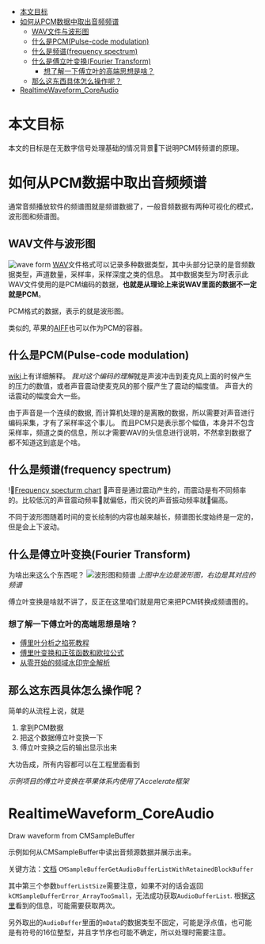 <!-- TOC -->

- [本文目标](#本文目标)
- [如何从PCM数据中取出音频频谱](#如何从pcm数据中取出音频频谱)
  - [WAV文件与波形图](#wav文件与波形图)
  - [什么是PCM(Pulse-code modulation)](#什么是pcmpulse-code-modulation)
  - [什么是频谱(frequency spectrum)](#什么是频谱frequency-spectrum)
  - [什么是傅立叶变换(Fourier Transform)](#什么是傅立叶变换fourier-transform)
    - [想了解一下傅立叶的高端思想是啥？](#想了解一下傅立叶的高端思想是啥)
  - [那么这东西具体怎么操作呢？](#那么这东西具体怎么操作呢)
- [RealtimeWaveform_CoreAudio](#realtimewaveform_coreaudio)

<!-- /TOC -->
# 本文目标
本文的目标是在无数字信号处理基础的情况背景下说明PCM转频谱的原理。


# 如何从PCM数据中取出音频频谱
通常音频播放软件的频谱图就是频谱数据了，一般音频数据有两种可视化的模式，波形图和频谱图。


## WAV文件与波形图
![wave form](https://res.cloudinary.com/demo/video/upload/h_200,w_500,fl_waveform/bumblebee.png)
[WAV](https://zh.wikipedia.org/wiki/WAV)文件格式可以记录多种数据类型，其中头部分记录的是音频数据类型，声道数量，采样率，采样深度之类的信息。
其中数据类型为*1*时表示此WAV文件使用的是PCM编码的数据，**也就是从理论上来说WAV里面的数据不一定就是PCM**。

PCM格式的数据，表示的就是波形图。

类似的, 苹果的[AIFF](https://zh.wikipedia.org/wiki/%E9%9F%B3%E9%A2%91%E4%BA%A4%E6%8D%A2%E6%96%87%E4%BB%B6%E6%A0%BC%E5%BC%8F)也可以作为PCM的容器。


## 什么是PCM(Pulse-code modulation)
[wiki](https://zh.wikipedia.org/wiki/%E8%84%88%E8%A1%9D%E7%B7%A8%E7%A2%BC%E8%AA%BF%E8%AE%8A)上有详细解释。
*我对这个编码的理解*就是声波冲击到麦克风上面的时候产生的压力的数值，或者声音震动使麦克风的那个膜产生了震动的幅度值。
声音大的话震动的幅度会大一些。

由于声音是一个连续的数据, 而计算机处理的是离散的数据，所以需要对声音进行编码采集，才有了采样率这个事儿。
而且PCM只是表示那个幅值，本身并不包含采样率，频道之类的信息，所以才需要WAV的头信息进行说明，不然拿到数据了都不知道这到底是个啥。


## 什么是频谱(frequency spectrum)
![Frequency specturm chart](https://i.stack.imgur.com/WHGyR.png)
声音是通过震动产生的，而震动是有不同频率的。比较低沉的声音震动频率就偏低，而尖锐的声音振动频率就偏高。

不同于波形图随着时间的变长绘制的内容也越来越长，频谱图长度始终是一定的，但是会上下波动。


## 什么是傅立叶变换(Fourier Transform)
为啥出来这么个东西呢？
![波形图和频谱](https://upload.wikimedia.org/wikipedia/commons/f/f1/Voice_waveform_and_spectrum.png)
*上图中左边是波形图，右边是其对应的频谱*

傅立叶变换是啥就不讲了，反正在这里咱们就是用它来把PCM转换成频谱图的。


### 想了解一下傅立叶的高端思想是啥？
* [傅里叶分析之掐死教程](https://zhuanlan.zhihu.com/p/19763358)
* [傅里叶变换和正弦函数和欧拉公式](https://blog.csdn.net/u010138758/article/details/73800339)
* [从零开始的频域水印完全解析](https://zhuanlan.zhihu.com/p/27632585)


## 那么这东西具体怎么操作呢？
简单的从流程上说，就是
1. 拿到PCM数据
2. 把这个数据傅立叶变换一下
3. 傅立叶变换之后的输出显示出来

大功告成，所有内容都可以在工程里面看到

*示例项目的傅立叶变换在苹果体系内使用了Accelerate框架*


# RealtimeWaveform_CoreAudio
Draw waveform from CMSampleBuffer

示例如何从CMSampleBuffer中读出音频源数据并展示出来。

关键方法：[文档](https://developer.apple.com/documentation/coremedia/1489191-cmsamplebuffergetaudiobufferlist) `CMSampleBufferGetAudioBufferListWithRetainedBlockBuffer` 

其中第三个参数`bufferListSize`需要注意，如果不对的话会返回`kCMSampleBufferError_ArrayTooSmall`，无法成功获取`AudioBufferList`. 根据[这里](https://lists.apple.com/archives/quicktime-api/2013/Apr/msg00015.html)看到的信息，可能需要获取两次。

另外取出的`AudioBuffer`里面的`mData`的数据类型不固定，可能是浮点值，也可能是有符号的16位整型，并且字节序也可能不确定，所以处理时需要注意。


